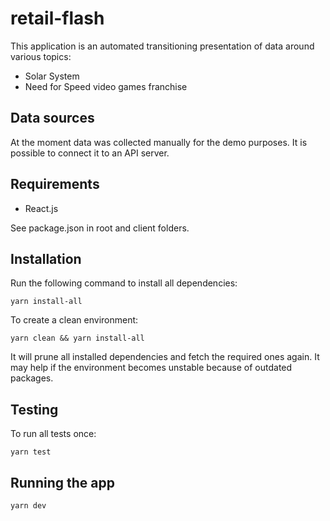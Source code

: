 # retail-flash

This application is an automated transitioning presentation
of data around various topics:

- Solar System
- Need for Speed video games franchise

## Data sources

At the moment data was collected manually for the demo purposes. It is possible to connect it to an API server.

## Requirements

- React.js

See package.json in root and client folders.

## Installation

Run the following command to install all dependencies:

```
yarn install-all
```

To create a clean environment:

```
yarn clean && yarn install-all
```

It will prune all installed dependencies and fetch the required ones again.
It may help if the environment becomes unstable because of outdated packages.

## Testing

To run all tests once:

```
yarn test
```

## Running the app

```
yarn dev
```
